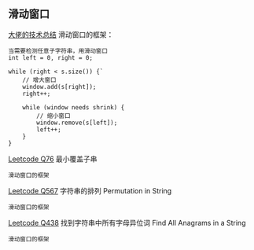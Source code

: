 ## 滑动窗口
[大佬的技术总结](https://labuladong.gitbook.io/algo/di-ling-zhang-bi-du-xi-lie/hua-dong-chuang-kou-ji-qiao-jin-jie)
滑动窗口的框架：
```
当需要检测任意子字符串，用滑动窗口
int left = 0, right = 0;

while (right < s.size()) {`
    // 增大窗口
    window.add(s[right]);
    right++;

    while (window needs shrink) {
        // 缩小窗口
        window.remove(s[left]);
        left++;
    }
}
```

[Leetcode Q76](java_src/76.最小覆盖子串.java) 最小覆盖子串
```
滑动窗口的框架
```

[Leetcode Q567](java_src/567.字符串的排列.java) 字符串的排列 Permutation in String
```
滑动窗口的框架
```

[Leetcode Q438](java_src/438.找到字符串中所有字母异位词.java) 找到字符串中所有字母异位词 Find All Anagrams in a String
```
滑动窗口的框架
```


